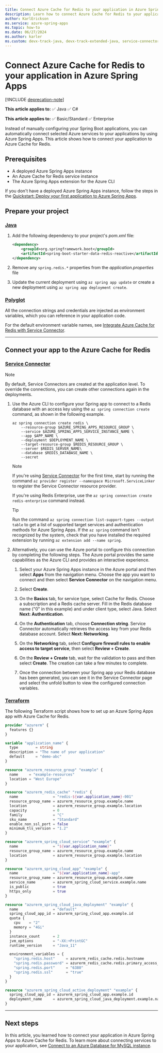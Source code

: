 ```yaml
---
title: Connect Azure Cache for Redis to your application in Azure Spring Apps
description: Learn how to connect Azure Cache for Redis to your application in Azure Spring Apps
author: KarlErickson
ms.service: azure-spring-apps
ms.topic: how-to
ms.date: 06/27/2024
ms.author: karler
ms.custom: devx-track-java, devx-track-extended-java, service-connector
---
```


# Connect Azure Cache for Redis to your application in Azure Spring Apps

[!INCLUDE [deprecation-note](../includes/deprecation-note.md)]

**This article applies to:** ✅ Java ✅ C#

**This article applies to:** ✅ Basic/Standard ✅ Enterprise

Instead of manually configuring your Spring Boot applications, you can automatically connect selected Azure services to your applications by using Azure Spring Apps. This article shows how to connect your application to Azure Cache for Redis.

## Prerequisites

* A deployed Azure Spring Apps instance
* An Azure Cache for Redis service instance
* The Azure Spring Apps extension for the Azure CLI

If you don't have a deployed Azure Spring Apps instance, follow the steps in the [Quickstart: Deploy your first application to Azure Spring Apps](./quickstart.md).

## Prepare your project

### [Java](#tab/Java)

1. Add the following dependency to your project's *pom.xml* file:

   ```xml
   <dependency>
       <groupId>org.springframework.boot</groupId>
       <artifactId>spring-boot-starter-data-redis-reactive</artifactId>
   </dependency>
   ```

1. Remove any `spring.redis.*` properties from the *application.properties* file

1. Update the current deployment using `az spring app update` or create a new deployment using `az spring app deployment create`.

### [Polyglot](#tab/Polyglot)

All the connection strings and credentials are injected as environment variables, which you can reference in your application code.

For the default environment variable names, see [Integrate Azure Cache for Redis with Service Connector](../../service-connector/how-to-integrate-redis-cache.md#default-environment-variable-names-or-application-properties-and-sample-code).

---

## Connect your app to the Azure Cache for Redis

### [Service Connector](#tab/Service-Connector)

> [!NOTE]
> By default, Service Connectors are created at the application level. To override the connections, you can create other connections again in the deployments.

1. Use the Azure CLI to configure your Spring app to connect to a Redis database with an access key using the `az spring connection create` command, as shown in the following example.

   ```azurecli
   az spring connection create redis \
       --resource-group $AZURE_SPRING_APPS_RESOURCE_GROUP \
       --service $AZURE_SPRING_APPS_SERVICE_INSTANCE_NAME \
       --app $APP_NAME \
       --deployment $DEPLOYMENT_NAME \
       --target-resource-group $REDIS_RESOURCE_GROUP \
       --server $REDIS_SERVER_NAME\
       --database $REDIS_DATABASE_NAME \
       --secret
   ```

   > [!NOTE]
   > If you're using [Service Connector](../../service-connector/overview.md) for the first time, start by running the command `az provider register --namespace Microsoft.ServiceLinker` to register the Service Connector resource provider.
   >
   > If you're using Redis Enterprise, use the `az spring connection create redis-enterprise` command instead.

   > [!TIP]
   > Run the command `az spring connection list-support-types --output table` to get a list of supported target services and authentication methods for Azure Spring Apps. If the `az spring` command isn't recognized by the system, check that you have installed the required extension by running `az extension add --name spring`.

1. Alternatively, you can use the Azure portal to configure this connection by completing the following steps. The Azure portal provides the same capabilities as the Azure CLI and provides an interactive experience.

   1. Select your Azure Spring Apps instance in the Azure portal and then select **Apps** from the navigation menu. Choose the app you want to connect and then select **Service Connector** on the navigation menu.

   1. Select **Create**.

   1. On the **Basics** tab, for service type, select Cache for Redis. Choose a subscription and a Redis cache server. Fill in the Redis database name ("0" in this example) and under client type, select Java. Select **Next: Authentication**.

   1. On the **Authentication** tab, choose **Connection string**. Service Connector automatically retrieves the access key from your Redis database account. Select **Next: Networking**.

   1. On the **Networking** tab, select **Configure firewall rules to enable access to target service**, then select **Review + Create**.

   1. On the **Review + Create** tab, wait for the validation to pass and then select **Create**. The creation can take a few minutes to complete.

   1. Once the connection between your Spring app your Redis database has been generated, you can see it in the Service Connector page and select the unfold button to view the configured connection variables.

### [Terraform](#tab/Terraform)

The following Terraform script shows how to set up an Azure Spring Apps app with Azure Cache for Redis.

```terraform
provider "azurerm" {
  features {}
}

variable "application_name" {
  type        = string
  description = "The name of your application"
  default     = "demo-abc"
}

resource "azurerm_resource_group" "example" {
  name     = "example-resources"
  location = "West Europe"
}

resource "azurerm_redis_cache" "redis" {
  name                = "redis-${var.application_name}-001"
  resource_group_name = azurerm_resource_group.example.name
  location            = azurerm_resource_group.example.location
  capacity            = 0
  family              = "C"
  sku_name            = "Standard"
  enable_non_ssl_port = false
  minimum_tls_version = "1.2"
}

resource "azurerm_spring_cloud_service" "example" {
  name                = "${var.application_name}"
  resource_group_name = azurerm_resource_group.example.name
  location            = azurerm_resource_group.example.location
}

resource "azurerm_spring_cloud_app" "example" {
  name                = "${var.application_name}-app"
  resource_group_name = azurerm_resource_group.example.name
  service_name        = azurerm_spring_cloud_service.example.name
  is_public           = true
  https_only          = true
}

resource "azurerm_spring_cloud_java_deployment" "example" {
  name                = "default"
  spring_cloud_app_id = azurerm_spring_cloud_app.example.id
  quota {
    cpu    = "2"
    memory = "4Gi"
  }
  instance_count      = 2
  jvm_options         = "-XX:+PrintGC"
  runtime_version     = "Java_11"

  environment_variables = {
    "spring.redis.host"     = azurerm_redis_cache.redis.hostname
    "spring.redis.password" = azurerm_redis_cache.redis.primary_access_key
    "spring.redis.port"     = "6380"
    "spring.redis.ssl"      = "true"
  }
}

resource "azurerm_spring_cloud_active_deployment" "example" {
  spring_cloud_app_id = azurerm_spring_cloud_app.example.id
  deployment_name     = azurerm_spring_cloud_java_deployment.example.name
}
```

---

## Next steps

In this article, you learned how to connect your application in Azure Spring Apps to Azure Cache for Redis. To learn more about connecting services to your application, see [Connect to an Azure Database for MySQL instance](./how-to-bind-mysql.md).
